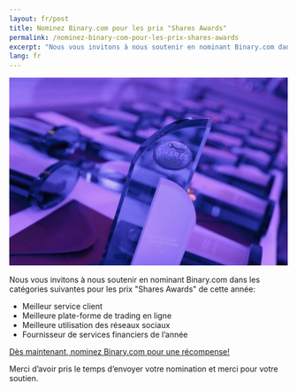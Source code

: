 ```yaml
---
layout: fr/post
title: Nominez Binary.com pour les prix "Shares Awards"
permalink: /nominez-binary-com-pour-les-prix-shares-awards
excerpt: "Nous vous invitons à nous soutenir en nominant Binary.com dans les catégories suivantes pour les prix..."
lang: fr 
---
```


![](/images/sharesAward2015.png)

Nous vous invitons à nous soutenir en nominant Binary.com dans les catégories suivantes pour les prix "Shares Awards" de cette année:

* Meilleur service client
* Meilleure plate-forme de trading en ligne
* Meilleure utilisation des réseaux sociaux
* Fournisseur de services financiers de l’année

[Dès maintenant, nominez Binary.com pour une récompense!](http://info.binary.com/sharesawards15)

Merci d’avoir pris le temps d’envoyer votre nomination et merci pour votre soutien.
